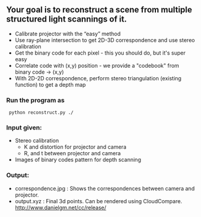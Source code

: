  
## Your goal is to reconstruct a scene from multiple structured light scannings of it.

* Calibrate projector with the “easy” method
* Use ray-plane intersection to get 2D-3D correspondence and use stereo calibration
* Get the binary code for each pixel - this you should do, but it's super easy
* Correlate code with (x,y) position - we provide a "codebook" from binary code -> (x,y)
* With 2D-2D correspondence, perform stereo triangulation (existing function) to get a depth map

### Run the program as 
```
 python reconstruct.py ./
```
### Input given:
* Stereo calibration
  * K and distortion for projector and camera
  * R, and t between projector and camera
* Images of binary codes pattern for depth scanning

### Output:
* correspondence.jpg : Shows the correspondences between camera and projector.
* output.xyz : Final 3d points. Can be rendered using CloudCompare. http://www.danielgm.net/cc/release/
